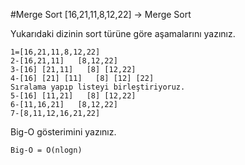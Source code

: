 #Merge Sort
[16,21,11,8,12,22] -> Merge Sort

Yukarıdaki dizinin sort türüne göre aşamalarını yazınız.
```
1=[16,21,11,8,12,22]
2-[16,21,11]   [8,12,22]
3-[16] [21,11]   [8] [12,22]
4-[16] [21] [11]   [8] [12] [22]
Sıralama yapıp listeyi birleştiriyoruz.
5-[16] [11,21]   [8] [12,22]
6-[11,16,21]   [8,12,22]
7-[8,11,12,16,21,22]
```

Big-O gösterimini yazınız.

`Big-O = O(nlogn)`
